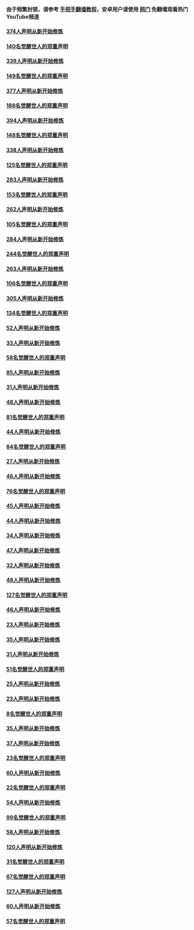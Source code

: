 #### 由于频繁封锁，请参考 [手把手翻墙教程](https://github.com/gfw-breaker/guides/wiki/)，安卓用户请使用 [网门](https://github.com/gfw-breaker/nogfw/blob/master/dl.md?t=05191600) 免翻墙观看热门YouTube频道 

#### [374人声明从新开始修炼](../pages/91/425811.md?t=05191600) 

#### [140名觉醒世人的郑重声明](../pages/91/425810.md?t=05191600) 

#### [339人声明从新开始修炼](../pages/91/425690.md?t=05191600) 

#### [149名觉醒世人的郑重声明](../pages/91/425689.md?t=05191600) 

#### [377人声明从新开始修炼](../pages/91/424867.md?t=05191600) 

#### [188名觉醒世人的郑重声明](../pages/91/424866.md?t=05191600) 

#### [394人声明从新开始修炼](../pages/91/423914.md?t=05191600) 

#### [148名觉醒世人的郑重声明](../pages/91/423913.md?t=05191600) 

#### [338人声明从新开始修炼](../pages/91/423540.md?t=05191600) 

#### [125名觉醒世人的郑重声明](../pages/91/423539.md?t=05191600) 

#### [283人声明从新开始修炼](../pages/91/423296.md?t=05191600) 

#### [153名觉醒世人的郑重声明](../pages/91/423295.md?t=05191600) 

#### [262人声明从新开始修炼](../pages/91/423004.md?t=05191600) 

#### [105名觉醒世人的郑重声明](../pages/91/423003.md?t=05191600) 

#### [284人声明从新开始修炼](../pages/91/422707.md?t=05191600) 

#### [244名觉醒世人的郑重声明](../pages/91/422706.md?t=05191600) 

#### [263人声明从新开始修炼](../pages/91/422553.md?t=05191600) 

#### [106名觉醒世人的郑重声明](../pages/91/422552.md?t=05191600) 

#### [305人声明从新开始修炼](../pages/91/422153.md?t=05191600) 

#### [134名觉醒世人的郑重声明](../pages/91/422152.md?t=05191600) 

#### [52人声明从新开始修炼](../pages/91/421846.md?t=05191600) 

#### [33人声明从新开始修炼](../pages/91/421804.md?t=05191600) 

#### [58名觉醒世人的郑重声明](../pages/91/421845.md?t=05191600) 

#### [85人声明从新开始修炼](../pages/91/421769.md?t=05191600) 

#### [31人声明从新开始修炼](../pages/91/421763.md?t=05191600) 

#### [48人声明从新开始修炼](../pages/91/421605.md?t=05191600) 

#### [81名觉醒世人的郑重声明](../pages/91/421656.md?t=05191600) 

#### [44人声明从新开始修炼](../pages/91/421544.md?t=05191600) 

#### [84名觉醒世人的郑重声明](../pages/91/421543.md?t=05191600) 

#### [27人声明从新开始修炼](../pages/91/421465.md?t=05191600) 

#### [46人声明从新开始修炼](../pages/91/421454.md?t=05191600) 

#### [76名觉醒世人的郑重声明](../pages/91/421453.md?t=05191600) 

#### [45人声明从新开始修炼](../pages/91/421452.md?t=05191600) 

#### [44人声明从新开始修炼](../pages/91/421422.md?t=05191600) 

#### [34人声明从新开始修炼](../pages/91/421322.md?t=05191600) 

#### [47人声明从新开始修炼](../pages/91/421264.md?t=05191600) 

#### [32人声明从新开始修炼](../pages/91/421225.md?t=05191600) 

#### [48人声明从新开始修炼](../pages/91/421202.md?t=05191600) 

#### [127名觉醒世人的郑重声明](../pages/91/421224.md?t=05191600) 

#### [46人声明从新开始修炼](../pages/91/421203.md?t=05191600) 

#### [23人声明从新开始修炼](../pages/91/421138.md?t=05191600) 

#### [35人声明从新开始修炼](../pages/91/421122.md?t=05191600) 

#### [31人声明从新开始修炼](../pages/91/421081.md?t=05191600) 

#### [51名觉醒世人的郑重声明](../pages/91/421080.md?t=05191600) 

#### [25人声明从新开始修炼](../pages/91/421020.md?t=05191600) 

#### [23人声明从新开始修炼](../pages/91/420884.md?t=05191600) 

#### [8名觉醒世人的郑重声明](../pages/91/420883.md?t=05191600) 

#### [35人声明从新开始修炼](../pages/91/420809.md?t=05191600) 

#### [37人声明从新开始修炼](../pages/91/420766.md?t=05191600) 

#### [23名觉醒世人的郑重声明](../pages/91/420765.md?t=05191600) 

#### [60人声明从新开始修炼](../pages/91/420727.md?t=05191600) 

#### [22名觉醒世人的郑重声明](../pages/91/420726.md?t=05191600) 

#### [54人声明从新开始修炼](../pages/91/420529.md?t=05191600) 

#### [99名觉醒世人的郑重声明](../pages/91/420528.md?t=05191600) 

#### [58人声明从新开始修炼](../pages/91/420198.md?t=05191600) 

#### [120人声明从新开始修炼](../pages/91/420141.md?t=05191600) 

#### [31名觉醒世人的郑重声明](../pages/91/420197.md?t=05191600) 

#### [67名觉醒世人的郑重声明](../pages/91/420140.md?t=05191600) 

#### [127人声明从新开始修炼](../pages/91/420082.md?t=05191600) 

#### [60人声明从新开始修炼](../pages/91/420081.md?t=05191600) 

#### [57名觉醒世人的郑重声明](../pages/91/420080.md?t=05191600) 

